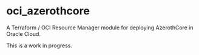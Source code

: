 # oci_azerothcore
A Terraform / OCI Resource Manager module for deploying AzerothCore in Oracle Cloud.

This is a work in progress.
